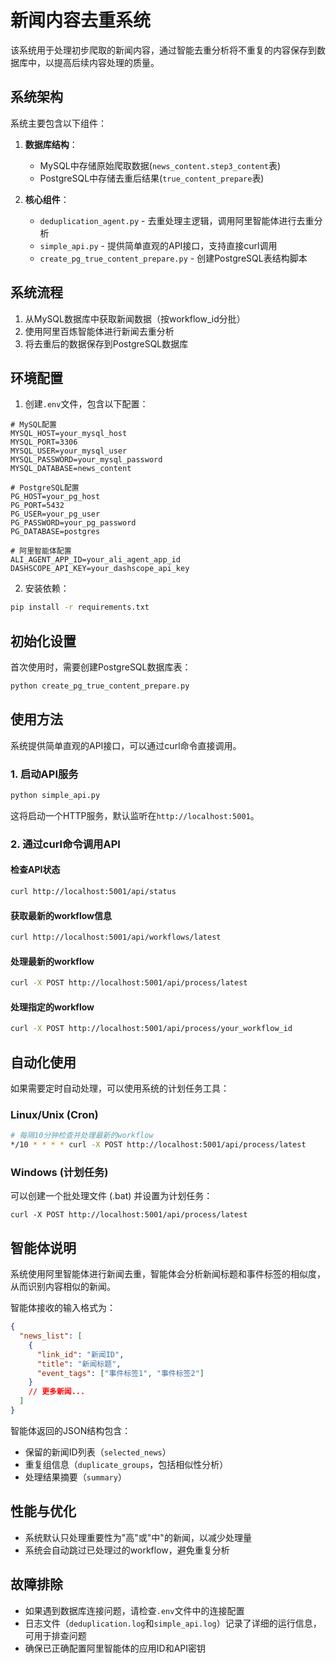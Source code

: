 # 新闻内容去重系统

该系统用于处理初步爬取的新闻内容，通过智能去重分析将不重复的内容保存到数据库中，以提高后续内容处理的质量。

## 系统架构

系统主要包含以下组件：

1. **数据库结构**：
   - MySQL中存储原始爬取数据(`news_content.step3_content`表)
   - PostgreSQL中存储去重后结果(`true_content_prepare`表)

2. **核心组件**：
   - `deduplication_agent.py` - 去重处理主逻辑，调用阿里智能体进行去重分析
   - `simple_api.py` - 提供简单直观的API接口，支持直接curl调用
   - `create_pg_true_content_prepare.py` - 创建PostgreSQL表结构脚本

## 系统流程

1. 从MySQL数据库中获取新闻数据（按workflow_id分批）
2. 使用阿里百炼智能体进行新闻去重分析
3. 将去重后的数据保存到PostgreSQL数据库

## 环境配置

1. 创建`.env`文件，包含以下配置：

```
# MySQL配置
MYSQL_HOST=your_mysql_host
MYSQL_PORT=3306
MYSQL_USER=your_mysql_user
MYSQL_PASSWORD=your_mysql_password
MYSQL_DATABASE=news_content

# PostgreSQL配置
PG_HOST=your_pg_host
PG_PORT=5432
PG_USER=your_pg_user
PG_PASSWORD=your_pg_password
PG_DATABASE=postgres

# 阿里智能体配置
ALI_AGENT_APP_ID=your_ali_agent_app_id
DASHSCOPE_API_KEY=your_dashscope_api_key
```

2. 安装依赖：

```bash
pip install -r requirements.txt
```

## 初始化设置

首次使用时，需要创建PostgreSQL数据库表：

```bash
python create_pg_true_content_prepare.py
```

## 使用方法

系统提供简单直观的API接口，可以通过curl命令直接调用。

### 1. 启动API服务

```bash
python simple_api.py
```

这将启动一个HTTP服务，默认监听在`http://localhost:5001`。

### 2. 通过curl命令调用API

#### 检查API状态
```bash
curl http://localhost:5001/api/status
```

#### 获取最新的workflow信息
```bash
curl http://localhost:5001/api/workflows/latest
```

#### 处理最新的workflow
```bash
curl -X POST http://localhost:5001/api/process/latest
```

#### 处理指定的workflow
```bash
curl -X POST http://localhost:5001/api/process/your_workflow_id
```

## 自动化使用

如果需要定时自动处理，可以使用系统的计划任务工具：

### Linux/Unix (Cron)
```bash
# 每隔10分钟检查并处理最新的workflow
*/10 * * * * curl -X POST http://localhost:5001/api/process/latest
```

### Windows (计划任务)
可以创建一个批处理文件 (.bat) 并设置为计划任务：
```
curl -X POST http://localhost:5001/api/process/latest
```

## 智能体说明

系统使用阿里智能体进行新闻去重，智能体会分析新闻标题和事件标签的相似度，从而识别内容相似的新闻。

智能体接收的输入格式为：
```json
{
  "news_list": [
    {
      "link_id": "新闻ID",
      "title": "新闻标题",
      "event_tags": ["事件标签1", "事件标签2"]
    }
    // 更多新闻...
  ]
}
```

智能体返回的JSON结构包含：
- 保留的新闻ID列表（`selected_news`）
- 重复组信息（`duplicate_groups`，包括相似性分析）
- 处理结果摘要（`summary`）

## 性能与优化

* 系统默认只处理重要性为"高"或"中"的新闻，以减少处理量
* 系统会自动跳过已处理过的workflow，避免重复分析

## 故障排除

* 如果遇到数据库连接问题，请检查`.env`文件中的连接配置
* 日志文件（`deduplication.log`和`simple_api.log`）记录了详细的运行信息，可用于排查问题
* 确保已正确配置阿里智能体的应用ID和API密钥 